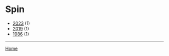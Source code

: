 # Spin

  * [2023](./spin-2023.md) (1)
  * [2019](./spin-2019.md) (1)
  * [1986](./spin-1986.md) (1)

----

[Home](../index.md)
